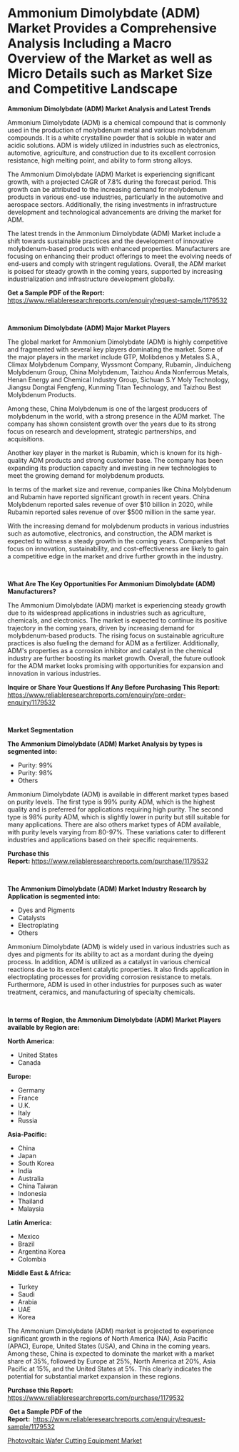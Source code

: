 <p><h1>Ammonium Dimolybdate (ADM) Market Provides a Comprehensive Analysis Including a Macro Overview of the Market as well as Micro Details such as Market Size and Competitive Landscape</h1></p><p><strong>Ammonium Dimolybdate (ADM) Market Analysis and Latest Trends</strong></p>
<p><p>Ammonium Dimolybdate (ADM) is a chemical compound that is commonly used in the production of molybdenum metal and various molybdenum compounds. It is a white crystalline powder that is soluble in water and acidic solutions. ADM is widely utilized in industries such as electronics, automotive, agriculture, and construction due to its excellent corrosion resistance, high melting point, and ability to form strong alloys.</p><p>The Ammonium Dimolybdate (ADM) Market is experiencing significant growth, with a projected CAGR of 7.8% during the forecast period. This growth can be attributed to the increasing demand for molybdenum products in various end-use industries, particularly in the automotive and aerospace sectors. Additionally, the rising investments in infrastructure development and technological advancements are driving the market for ADM.</p><p>The latest trends in the Ammonium Dimolybdate (ADM) Market include a shift towards sustainable practices and the development of innovative molybdenum-based products with enhanced properties. Manufacturers are focusing on enhancing their product offerings to meet the evolving needs of end-users and comply with stringent regulations. Overall, the ADM market is poised for steady growth in the coming years, supported by increasing industrialization and infrastructure development globally.</p></p>
<p><strong>Get a Sample PDF of the Report:&nbsp;</strong> <a href="https://www.reliableresearchreports.com/enquiry/request-sample/1179532">https://www.reliableresearchreports.com/enquiry/request-sample/1179532</a></p>
<p>&nbsp;</p>
<p><strong>Ammonium Dimolybdate (ADM) Major Market Players</strong></p>
<p><p>The global market for Ammonium Dimolybdate (ADM) is highly competitive and fragmented with several key players dominating the market. Some of the major players in the market include GTP, Molibdenos y Metales S.A., Climax Molybdenum Company, Wyssmont Company, Rubamin, Jinduicheng Molybdenum Group, China Molybdenum, Taizhou Anda Nonferrous Metals, Henan Energy and Chemical Industry Group, Sichuan S.Y Moly Technology, Jiangsu Dongtai Fengfeng, Kunming Titan Technology, and Taizhou Best Molybdenum Products.</p><p>Among these, China Molybdenum is one of the largest producers of molybdenum in the world, with a strong presence in the ADM market. The company has shown consistent growth over the years due to its strong focus on research and development, strategic partnerships, and acquisitions.</p><p>Another key player in the market is Rubamin, which is known for its high-quality ADM products and strong customer base. The company has been expanding its production capacity and investing in new technologies to meet the growing demand for molybdenum products.</p><p>In terms of the market size and revenue, companies like China Molybdenum and Rubamin have reported significant growth in recent years. China Molybdenum reported sales revenue of over $10 billion in 2020, while Rubamin reported sales revenue of over $500 million in the same year.</p><p>With the increasing demand for molybdenum products in various industries such as automotive, electronics, and construction, the ADM market is expected to witness a steady growth in the coming years. Companies that focus on innovation, sustainability, and cost-effectiveness are likely to gain a competitive edge in the market and drive further growth in the industry.</p></p>
<p>&nbsp;</p>
<p><strong>What Are The Key Opportunities For Ammonium Dimolybdate (ADM) Manufacturers?</strong></p>
<p><p>The Ammonium Dimolybdate (ADM) market is experiencing steady growth due to its widespread applications in industries such as agriculture, chemicals, and electronics. The market is expected to continue its positive trajectory in the coming years, driven by increasing demand for molybdenum-based products. The rising focus on sustainable agriculture practices is also fueling the demand for ADM as a fertilizer. Additionally, ADM's properties as a corrosion inhibitor and catalyst in the chemical industry are further boosting its market growth. Overall, the future outlook for the ADM market looks promising with opportunities for expansion and innovation in various industries.</p></p>
<p><strong>Inquire or Share Your Questions If Any Before Purchasing This Report:</strong> <a href="https://www.reliableresearchreports.com/enquiry/pre-order-enquiry/1179532">https://www.reliableresearchreports.com/enquiry/pre-order-enquiry/1179532</a></p>
<p>&nbsp;</p>
<p><strong>Market Segmentation</strong></p>
<p><strong>The Ammonium Dimolybdate (ADM) Market Analysis by types is segmented into:</strong></p>
<p><ul><li>Purity: 99%</li><li>Purity: 98%</li><li>Others</li></ul></p>
<p><p>Ammonium Dimolybdate (ADM) is available in different market types based on purity levels. The first type is 99% purity ADM, which is the highest quality and is preferred for applications requiring high purity. The second type is 98% purity ADM, which is slightly lower in purity but still suitable for many applications. There are also others market types of ADM available, with purity levels varying from 80-97%. These variations cater to different industries and applications based on their specific requirements.</p></p>
<p><strong>Purchase this Report:&nbsp;</strong><a href="https://www.reliableresearchreports.com/purchase/1179532">https://www.reliableresearchreports.com/purchase/1179532</a></p>
<p>&nbsp;</p>
<p><strong>The Ammonium Dimolybdate (ADM) Market Industry Research by Application is segmented into:</strong></p>
<p><ul><li>Dyes and Pigments</li><li>Catalysts</li><li>Electroplating</li><li>Others</li></ul></p>
<p><p>Ammonium Dimolybdate (ADM) is widely used in various industries such as dyes and pigments for its ability to act as a mordant during the dyeing process. In addition, ADM is utilized as a catalyst in various chemical reactions due to its excellent catalytic properties. It also finds application in electroplating processes for providing corrosion resistance to metals. Furthermore, ADM is used in other industries for purposes such as water treatment, ceramics, and manufacturing of specialty chemicals.</p></p>
<p>&nbsp;</p>
<p><strong>In terms of Region, the Ammonium Dimolybdate (ADM) Market Players available by Region are:</strong></p>
<p>
    <p> <strong> North America: </strong>
        <ul>
            <li>United States</li>
            <li>Canada</li>
        </ul>
        </p> 
    <p> <strong> Europe: </strong>
        <ul>
            <li>Germany</li>
            <li>France</li>
            <li>U.K.</li>
            <li>Italy</li>
            <li>Russia</li>
        </ul>
        </p> 
    <p> <strong> Asia-Pacific: </strong>
        <ul>
            <li>China</li>
            <li>Japan</li>
            <li>South Korea</li>
            <li>India</li>
            <li>Australia</li>
            <li>China Taiwan</li>
            <li>Indonesia</li>
            <li>Thailand</li>
            <li>Malaysia</li>
        </ul>
        </p> 
    <p> <strong> Latin America: </strong>
        <ul>
            <li>Mexico</li>
            <li>Brazil</li>
            <li>Argentina Korea</li>
            <li>Colombia</li>
        </ul>
        </p> 
    <p> <strong> Middle East & Africa: </strong>
        <ul>
            <li>Turkey</li>
            <li>Saudi</li>
            <li>Arabia</li>
            <li>UAE</li>
            <li>Korea</li>
        </ul>
    </p>
    </p>
<p><p>The Ammonium Dimolybdate (ADM) market is projected to experience significant growth in the regions of North America (NA), Asia Pacific (APAC), Europe, United States (USA), and China in the coming years. Among these, China is expected to dominate the market with a market share of 35%, followed by Europe at 25%, North America at 20%, Asia Pacific at 15%, and the United States at 5%. This clearly indicates the potential for substantial market expansion in these regions.</p></p>
<p><strong>Purchase this Report: </strong><a href="https://www.reliableresearchreports.com/purchase/1179532">https://www.reliableresearchreports.com/purchase/1179532</a></p>
<p>&nbsp;<strong>Get a Sample PDF of the Report:&nbsp;&nbsp;</strong><a href="https://www.reliableresearchreports.com/enquiry/request-sample/1179532">https://www.reliableresearchreports.com/enquiry/request-sample/1179532</a></p>
<p><strong></strong></p>
<p><p><a href="https://fearless-okapi-6c8.notion.site/Decoding-the-Photovoltaic-Wafer-Cutting-Equipment-Market-A-Deep-Dive-into-the-Latest-Market-Trends--084cd0412a82440f9b47fb10e7cf1f90">Photovoltaic Wafer Cutting Equipment Market</a></p></p>